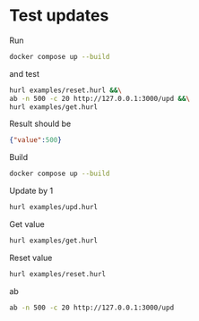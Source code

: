 # Test updates

Run

```bash
docker compose up --build
```

and test

```bash
hurl examples/reset.hurl &&\
ab -n 500 -c 20 http://127.0.0.1:3000/upd &&\
hurl examples/get.hurl
```

Result should be

```json
{"value":500}
```

Build

```bash
docker compose up --build
```

Update by 1

```bash
hurl examples/upd.hurl
```

Get value

```bash
hurl examples/get.hurl
```

Reset value

```bash
hurl examples/reset.hurl
```

ab

```bash
ab -n 500 -c 20 http://127.0.0.1:3000/upd
```
